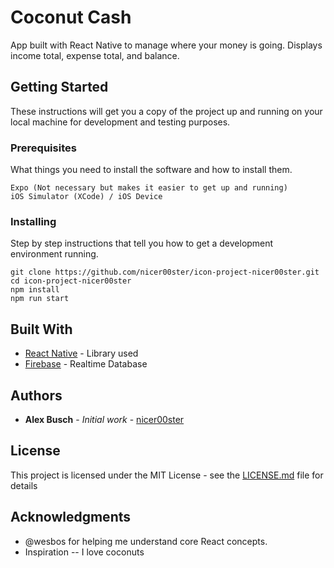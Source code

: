 # Coconut Cash

App built with React Native to manage where your money is going. Displays income total, expense total, and balance.

## Getting Started

These instructions will get you a copy of the project up and running on your local machine for development and testing purposes.

### Prerequisites

What things you need to install the software and how to install them.

```
Expo (Not necessary but makes it easier to get up and running)
iOS Simulator (XCode) / iOS Device

```

### Installing

Step by step instructions that tell you how to get a development environment running.

```
git clone https://github.com/nicer00ster/icon-project-nicer00ster.git
cd icon-project-nicer00ster
npm install
npm run start
```

## Built With

* [React Native](https://facebook.github.io/react-native/) - Library used
* [Firebase](https://firebase.google.com/) - Realtime Database


## Authors

* **Alex Busch** - *Initial work* - [nicer00ster](https://github.com/nicer00ster)


## License

This project is licensed under the MIT License - see the [LICENSE.md](LICENSE.md) file for details

## Acknowledgments

* @wesbos for helping me understand core React concepts.
* Inspiration -- I love coconuts
